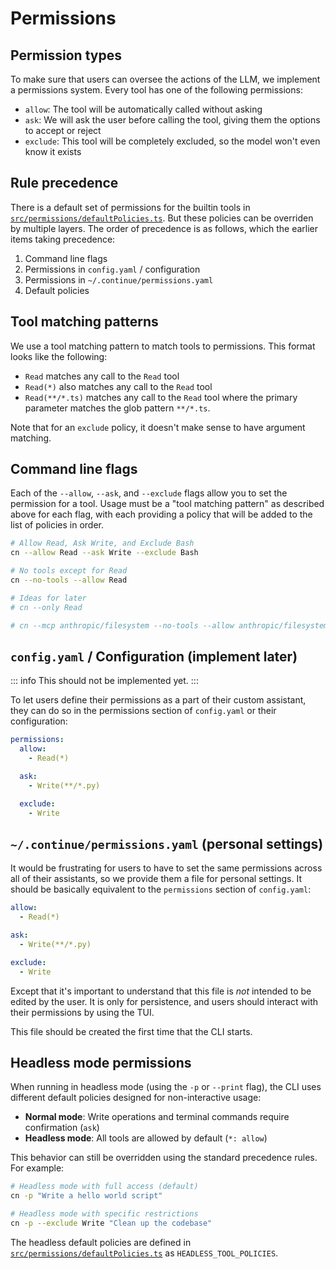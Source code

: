 # Permissions

## Permission types

To make sure that users can oversee the actions of the LLM, we implement a permissions system. Every tool has one of the following permissions:

- `allow`: The tool will be automatically called without asking
- `ask`: We will ask the user before calling the tool, giving them the options to accept or reject
- `exclude`: This tool will be completely excluded, so the model won't even know it exists

## Rule precedence

There is a default set of permissions for the builtin tools in [`src/permissions/defaultPolicies.ts`](../src/permissions/defaultPolicies.ts). But these policies can be overriden by multiple layers. The order of precedence is as follows, which the earlier items taking precedence:

1. Command line flags
2. Permissions in `config.yaml` / configuration
3. Permissions in `~/.continue/permissions.yaml`
4. Default policies

## Tool matching patterns

We use a tool matching pattern to match tools to permissions. This format looks like the following:

- `Read` matches any call to the `Read` tool
- `Read(*)` also matches any call to the `Read` tool
- `Read(**/*.ts)` matches any call to the `Read` tool where the primary parameter matches the glob pattern `**/*.ts`.

Note that for an `exclude` policy, it doesn't make sense to have argument matching.

## Command line flags

Each of the `--allow`, `--ask`, and `--exclude` flags allow you to set the permission for a tool. Usage must be a "tool matching pattern" as described above for each flag, with each providing a policy that will be added to the list of policies in order.

```bash
# Allow Read, Ask Write, and Exclude Bash
cn --allow Read --ask Write --exclude Bash

# No tools except for Read
cn --no-tools --allow Read

# Ideas for later
# cn --only Read

# cn --mcp anthropic/filesystem --no-tools --allow anthropic/filesystem/read_file
```

## `config.yaml` / Configuration (implement later)

::: info
This should not be implemented yet.
:::

To let users define their permissions as a part of their custom assistant, they can do so in the permissions section of `config.yaml` or their configuration:

```yaml
permissions:
  allow:
    - Read(*)

  ask:
    - Write(**/*.py)

  exclude:
    - Write
```

## `~/.continue/permissions.yaml` (personal settings)

It would be frustrating for users to have to set the same permissions across all of their assistants, so we provide them a file for personal settings. It should be basically equivalent to the `permissions` section of `config.yaml`:

```yaml title="~/.continue/permissions.yaml"
allow:
  - Read(*)

ask:
  - Write(**/*.py)

exclude:
  - Write
```

Except that it's important to understand that this file is _not_ intended to be edited by the user. It is only for persistence, and users should interact with their permissions by using the TUI.

This file should be created the first time that the CLI starts.

## Headless mode permissions

When running in headless mode (using the `-p` or `--print` flag), the CLI uses different default policies designed for non-interactive usage:

- **Normal mode**: Write operations and terminal commands require confirmation (`ask`)
- **Headless mode**: All tools are allowed by default (`*: allow`)

This behavior can still be overridden using the standard precedence rules. For example:

```bash
# Headless mode with full access (default)
cn -p "Write a hello world script"

# Headless mode with specific restrictions
cn -p --exclude Write "Clean up the codebase"
```

The headless default policies are defined in [`src/permissions/defaultPolicies.ts`](../src/permissions/defaultPolicies.ts) as `HEADLESS_TOOL_POLICIES`.
